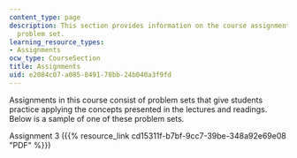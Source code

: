 ```yaml
---
content_type: page
description: This section provides information on the course assignments and a sample
  problem set.
learning_resource_types:
- Assignments
ocw_type: CourseSection
title: Assignments
uid: e2084c07-a085-8491-78bb-24b040a3f9fd
---
```


Assignments in this course consist of problem sets that give students practice applying the concepts presented in the lectures and readings. Below is a sample of one of these problem sets.

Assignment 3 ({{% resource_link cd15311f-b7bf-9cc7-39be-348a92e69e08 "PDF" %}})